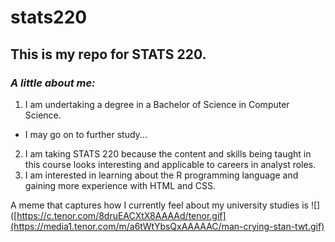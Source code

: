 # stats220

## **This is my repo for STATS 220.**

### *A little about me:*
1. I am undertaking a degree in a Bachelor of Science in Computer Science.
* I may go on to further study...
2. I am taking STATS 220 because the content and skills being taught in this course looks interesting and applicable to careers in analyst roles.
3. I am interested in learning about the R programming language and gaining more experience with HTML and CSS.

A meme that captures how I currently feel about my university studies is 
![]([https://c.tenor.com/8druEACXtX8AAAAd/tenor.gif](https://media1.tenor.com/m/a6tWtYbsQxAAAAAC/man-crying-stan-twt.gif)
